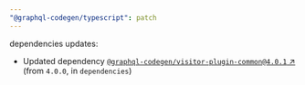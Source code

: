 ```yaml
---
"@graphql-codegen/typescript": patch
---
```

dependencies updates:
  - Updated dependency [`@graphql-codegen/visitor-plugin-common@4.0.1` ↗︎](https://www.npmjs.com/package/@graphql-codegen/visitor-plugin-common/v/4.0.1) (from `4.0.0`, in `dependencies`)
